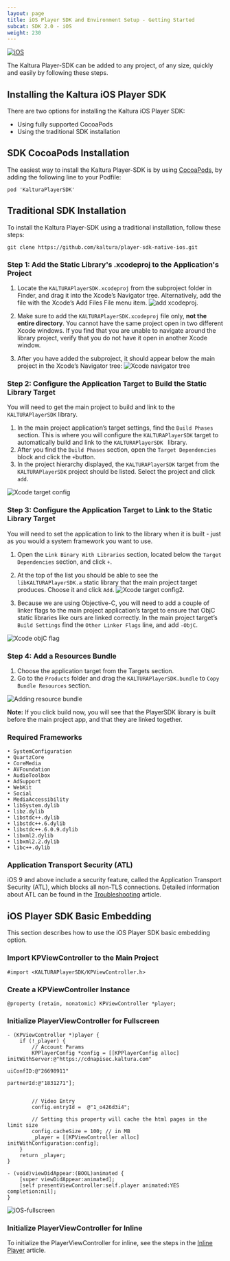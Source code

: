 ```yaml
---
layout: page
title: iOS Player SDK and Environment Setup - Getting Started
subcat: SDK 2.0 - iOS
weight: 230
---
```


[![iOS](https://img.shields.io/badge/iOS-Supported-green.svg)](https://github.com/kaltura/player-sdk-native-ios)

The Kaltura Player-SDK can be added to any project, of any size, quickly and easily by following these steps.

## Installing the Kaltura iOS Player SDK  

There are two options for installing the Kaltura iOS Player SDK:
* Using fully supported CocoaPods
* Using the traditional SDK installation


## SDK CocoaPods Installation

The easiest way to install the Kaltura Player-SDK is by using [CocoaPods](https://cocoapods.org/), by adding the following line to your Podfile:

```
pod 'KalturaPlayerSDK'
```

## Traditional SDK Installation  

To install the Kaltura Player-SDK using a traditional installation, follow these steps:
```
git clone https://github.com/kaltura/player-sdk-native-ios.git
```

### Step 1: Add the Static Library's .xcodeproj to the Application's Project  

1. Locate the ```KALTURAPlayerSDK.xcodeproj``` from the subproject folder in Finder, and drag it into the Xcode’s Navigator tree. Alternatively, add the file with the Xcode’s Add Files File menu item. ![add xcodeproj](https://camo.githubusercontent.com/1e3d845d0728b62beb23e474ae30d2b8370867db/687474703a2f2f6b6e6f776c656467652e6b616c747572612e636f6d2f73697465732f64656661756c742f66696c65732f7374796c65732f6c617267652f7075626c69632f6164645f66696c65732e706e67).

2. Make sure to add the ```KALTURAPlayerSDK.xcodeproj``` file only, **not the entire directory**. You cannot have the same project open in two different Xcode windows. If you find that you are unable to navigate around the library project, verify that you do not have it open in another Xcode window.
3. After you have added the subproject, it should appear below the main project in the Xcode’s Navigator tree:
![Xcode navigator tree](https://camo.githubusercontent.com/1f46c83ca7f3e9c76f1509ddc041e3964e63f3c7/687474703a2f2f6b6e6f776c656467652e6b616c747572612e636f6d2f73697465732f64656661756c742f66696c65732f7374796c65732f6c617267652f7075626c69632f78636f6465747265652e706e67)

### Step 2: Configure the Application Target to Build the Static Library Target  

You will need to get the main project to build and link to the ```KALTURAPlayerSDK``` library.

1. In the main project application’s target settings, find the ```Build Phases``` section. This is where you will configure the ```KALTURAPlayerSDK``` target to automatically build and link to the ```KALTURAPlayerSDK ``` library.
2. After you find the ```Build Phases``` section, open the ```Target Dependencies``` block and click the ```+```button.
3. In the project hierarchy displayed, the ```KALTURAPlayerSDK``` target from the ```KALTURAPlayerSDK``` project should be listed. Select the project and click ```add```.

![Xcode target config](https://camo.githubusercontent.com/d35c79ce9a0d01ad3a45a94362da413ed4afa403/687474703a2f2f6b6e6f776c656467652e6b616c747572612e636f6d2f73697465732f64656661756c742f66696c65732f7374796c65732f6c617267652f7075626c69632f616464446570656e64656e6369652e6a7067)

### Step 3: Configure the Application Target to Link to the Static Library Target  

You will need to set the application to link to the library when it is built - just as you would a system framework you want to use.

1. Open the ```Link Binary With Libraries``` section, located below the ```Target Dependencies``` section, and click ```+```.
2. At the top of the list you should be able to see the ```libKALTURAPlayerSDK.a``` static library that the main project target produces. Choose it and click ```Add```.
![Xcode target config2](https://camo.githubusercontent.com/acea3bcfbe47b0cc2e37796807d23c617723822f/687474703a2f2f6b6e6f776c656467652e6b616c747572612e636f6d2f73697465732f64656661756c742f66696c65732f7374796c65732f6c617267652f7075626c69632f6c696e6b546f53444b2e6a7067).

3. Because we are using Objective-C, you will need to add a couple of linker flags to the main project application’s target to ensure that ObjC static libraries like ours are linked correctly. In the main project target’s ```Build Settings``` find the ```Other Linker Flags``` line, and add ```-ObjC```.

![Xcode objC flag](https://camo.githubusercontent.com/a79c30cac8e6ff20b85c2db05391fb5888706966/687474703a2f2f6b6e6f776c656467652e6b616c747572612e636f6d2f73697465732f64656661756c742f66696c65732f7374796c65732f6c617267652f7075626c69632f616464696e674f626a435f666c61672e6a7067)

### Step 4: Add a Resources Bundle

1. Choose the application target from the Targets section.
2. Go to the ```Products``` folder and drag the ```KALTURAPlayerSDK.bundle``` to ```Copy Bundle Resources``` section.

![Adding resource bundle](https://camo.githubusercontent.com/bd7958d4ca8e7c7ce8ca1dac1a6b1c1c6c08c078/687474703a2f2f6b6e6f776c656467652e6b616c747572612e636f6d2f73697465732f64656661756c742f66696c65732f7374796c65732f6c617267652f7075626c69632f42756e646c652e706e67)

**Note:** If you click build now, you will see that the PlayerSDK library is built before the main project app, and that they are linked together.

### Required Frameworks
```
• SystemConfiguration
• QuartzCore
• CoreMedia
• AVFoundation
• AudioToolbox
• AdSupport
• WebKit
• Social
• MediaAccessibility
• libSystem.dylib
• libz.dylib
• libstdc++.dylib
• libstdc++.6.dylib
• libstdc++.6.0.9.dylib
• libxml2.dylib
• libxml2.2.dylib
• libc++.dylib
```

### Application Transport Security (ATL)  

iOS 9 and above include a security feature, called the Application Transport Security (ATL), which blocks all non-TLS connections. Detailed information about ATL can be found in the [Troubleshooting](/api-docs/05_Mobile-Video-Player-SDKs/Troubleshooting.html) article.


## iOS Player SDK Basic Embedding  

This section describes how to use the iOS Player SDK basic embedding option.

### Import KPViewController to the Main Project

```
#import <KALTURAPlayerSDK/KPViewController.h>
```

### Create a KPViewController Instance

```
@property (retain, nonatomic) KPViewController *player;
```

### Initialize PlayerViewController for Fullscreen

``` objc
- (KPViewController *)player {
    if (!_player) {
        // Account Params
        KPPlayerConfig *config = [[KPPlayerConfig alloc] initWithServer:@"https://cdnapisec.kaltura.com"
                                                         uiConfID:@"26698911"
                                                         partnerId:@"1831271"];


        // Video Entry
        config.entryId =  @"1_o426d3i4";

        // Setting this property will cache the html pages in the limit size
        config.cacheSize = 100; // in MB
        _player = [[KPViewController alloc] initWithConfiguration:config];
    }
    return _player;
}

- (void)viewDidAppear:(BOOL)animated {
    [super viewDidAppear:animated];
    [self presentViewController:self.player animated:YES completion:nil];
}
```
![iOS-fullscreen](assets/images/iOS-fullscreen-embed.png)


### Initialize PlayerViewController for Inline  

To initialize the PlayerViewController for inline, see the steps in the [Inline Player](/api-docs/05_Mobile-Video-Player-SDKs/Fullscreen-inline-iOS.html) article.
